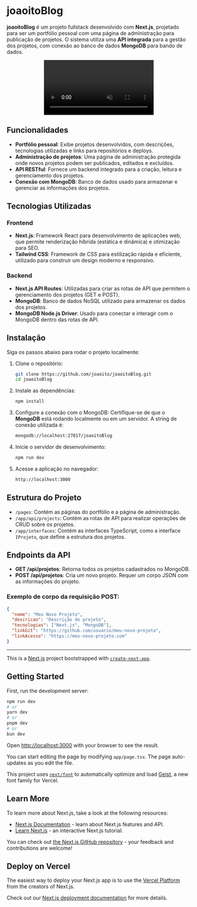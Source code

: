 # joaoitoBlog

**joaoitoBlog** é um projeto fullstack desenvolvido com **Next.js**, projetado para ser um portfólio pessoal com uma página de administração para publicação de projetos. O sistema utiliza uma **API integrada** para a gestão dos projetos, com conexão ao banco de dados **MongoDB** para bando de dados.

<p align="center">
  <video src="./.github/videos/joaoitoBlogPrint.mp4" autoplay muted loop>
  </video>
</p>

## Funcionalidades

- **Portfólio pessoal**: Exibe projetos desenvolvidos, com descrições, tecnologias utilizadas e links para repositórios e deploys.
- **Administração de projetos**: Uma página de administração protegida onde novos projetos podem ser publicados, editados e excluídos.
- **API RESTful**: Fornece um backend integrado para a criação, leitura e gerenciamento dos projetos.
- **Conexão com MongoDB**: Banco de dados usado para armazenar e gerenciar as informações dos projetos.

## Tecnologias Utilizadas

### Frontend

- **Next.js**: Framework React para desenvolvimento de aplicações web, que permite renderização híbrida (estática e dinâmica) e otimização para SEO.
- **Tailwind CSS**: Framework de CSS para estilização rápida e eficiente, utilizado para construir um design moderno e responsivo.

### Backend

- **Next.js API Routes**: Utilizadas para criar as rotas de API que permitem o gerenciamento dos projetos (GET e POST).
- **MongoDB**: Banco de dados NoSQL utilizado para armazenar os dados dos projetos.
- **MongoDB Node.js Driver**: Usado para conectar e interagir com o MongoDB dentro das rotas de API.

## Instalação

Siga os passos abaixo para rodar o projeto localmente:

1. Clone o repositório:
   ```bash
   git clone https://github.com/joaoito/joaoitoBlog.git
   cd joaoitoBlog
   ```

2. Instale as dependências:
   ```bash
   npm install
   ```

3. Configure a conexão com o MongoDB:
   Certifique-se de que o **MongoDB** está rodando localmente ou em um servidor. A string de conexão utilizada é:
   ```bash
   mongodb://localhost:27017/joaoitoBlog
   ```

4. Inicie o servidor de desenvolvimento:
   ```bash
   npm run dev
   ```

5. Acesse a aplicação no navegador:
   ```bash
   http://localhost:3000
   ```

## Estrutura do Projeto

- `/pages`: Contém as páginas do portfólio e a página de administração.
- `/app/api/projects`: Contém as rotas de API para realizar operações de CRUD sobre os projetos.
- `/app/interfaces`: Contém as interfaces TypeScript, como a interface `IProjeto`, que define a estrutura dos projetos.

## Endpoints da API

- **GET /api/projetos**: Retorna todos os projetos cadastrados no MongoDB.
- **POST /api/projetos**: Cria um novo projeto. Requer um corpo JSON com as informações do projeto.

### Exemplo de corpo da requisição POST:
```json
{
  "nome": "Meu Novo Projeto",
  "descricao": "Descrição do projeto",
  "tecnologias": ["Next.js", "MongoDB"],
  "linkGit": "https://github.com/usuario/meu-novo-projeto",
  "linkAcesso": "https://meu-novo-projeto.com"
}
```

---


This is a [Next.js](https://nextjs.org) project bootstrapped with [`create-next-app`](https://nextjs.org/docs/app/api-reference/cli/create-next-app).

## Getting Started

First, run the development server:

```bash
npm run dev
# or
yarn dev
# or
pnpm dev
# or
bun dev
```

Open [http://localhost:3000](http://localhost:3000) with your browser to see the result.

You can start editing the page by modifying `app/page.tsx`. The page auto-updates as you edit the file.

This project uses [`next/font`](https://nextjs.org/docs/app/building-your-application/optimizing/fonts) to automatically optimize and load [Geist](https://vercel.com/font), a new font family for Vercel.

## Learn More

To learn more about Next.js, take a look at the following resources:

- [Next.js Documentation](https://nextjs.org/docs) - learn about Next.js features and API.
- [Learn Next.js](https://nextjs.org/learn) - an interactive Next.js tutorial.

You can check out [the Next.js GitHub repository](https://github.com/vercel/next.js) - your feedback and contributions are welcome!

## Deploy on Vercel

The easiest way to deploy your Next.js app is to use the [Vercel Platform](https://vercel.com/new?utm_medium=default-template&filter=next.js&utm_source=create-next-app&utm_campaign=create-next-app-readme) from the creators of Next.js.

Check out our [Next.js deployment documentation](https://nextjs.org/docs/app/building-your-application/deploying) for more details.
